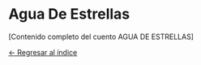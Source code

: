 # Agua De Estrellas

[Contenido completo del cuento AGUA DE ESTRELLAS]

[← Regresar al índice](index.md)

